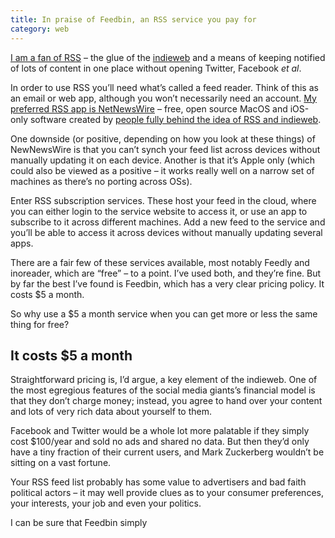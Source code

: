 ```yaml
---
title: In praise of Feedbin, an RSS service you pay for
category: web
---
```


[I am a fan of RSS](/about/what-is-rss/) – the glue of the [indieweb](https://indieweb.org/) and a means of keeping notified of lots of content in one place without opening Twitter, Facebook <i>et al</i>.

In order to use RSS you’ll need what’s called a feed reader. Think of this as an email or web app, although you won’t necessarily need an account. [My preferred RSS app is NetNewsWire](/posts/netnewswire/) – free, open source MacOS and iOS-only software created by [people fully behind the idea of RSS and indieweb](https://inessential.com/).

One downside (or positive, depending on how you look at these things) of NewNewsWire is that you can’t synch your feed list across devices without manually updating it on each device. Another is that it’s Apple only (which could also be viewed as a positive – it works really well on a narrow set of machines as there’s no porting across OSs).

Enter RSS subscription services. These host your feed in the cloud, where you can either login to the service website to access it, or use an app to subscribe to it across different machines. Add a new feed to the service and you’ll be able to access it across devices without manually updating several apps.

There are a fair few of these services available, most notably Feedly and inoreader, which are “free” – to a point. I’ve used both, and they’re fine. But by far the best I’ve found is Feedbin, which has a very clear pricing policy. It costs $5 a month. 

So why use a $5 a month service when you can get more or less the same thing for free?

## It costs $5 a month

Straightforward pricing is, I’d argue, a key element of the indieweb. One of the most egregious features of the social media giants’s financial model is that they don’t charge money; instead, you agree to hand over your content and lots of very rich data about yourself to them.

Facebook and Twitter would be a whole lot more palatable if they simply cost $100/year and sold no ads and shared no data. But then they’d only have a tiny fraction of their current users, and Mark Zuckerberg wouldn’t be sitting on a vast fortune.

Your RSS feed list probably has some value to advertisers and bad faith political actors – it may well provide clues as to your consumer preferences, your interests, your job and even your politics.

I can be sure that Feedbin simply





